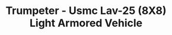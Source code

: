 ---
layout: product
title: "Trumpeter - Usmc Lav-25 (8X8) Light Armored Vehicle"
price: "1500" 
desc: "N/A"
img_path: "/assets/img/TRU07268.webp"
brand: "N/A"
available: false
special_offer: false
new: false
soon: false
cat: "010000"
subcat: "013400"
subsubcat: "0N/A"
sifra: "TRU07268"
popular: false
---